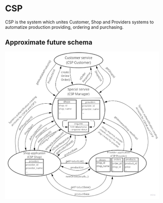 # CSP
CSP is the system which unites Customer, Shop and Providers systems to automatize production providing, ordering and purchasing.

## Approximate future schema
![preschema](https://github.com/GrEFeRFeeD/CSP/blob/main/img/preschema.jpg)

